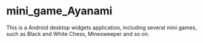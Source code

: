 # mini_game_Ayanami
This is a Android desktop widgets application, including several mini games, such as Black and White Chess, Minesweeper and so on.

